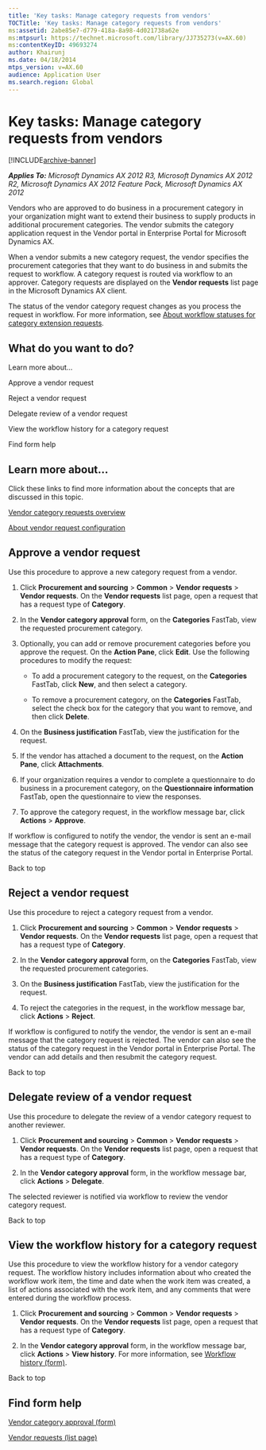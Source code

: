 ```yaml
---
title: 'Key tasks: Manage category requests from vendors'
TOCTitle: 'Key tasks: Manage category requests from vendors'
ms:assetid: 2abe85e7-d779-418a-8a98-4d021738a62e
ms:mtpsurl: https://technet.microsoft.com/library/JJ735273(v=AX.60)
ms:contentKeyID: 49693274
author: Khairunj
ms.date: 04/18/2014
mtps_version: v=AX.60
audience: Application User
ms.search.region: Global
---
```


# Key tasks: Manage category requests from vendors 


[!INCLUDE[archive-banner](includes/archive-banner.md)]


_**Applies To:** Microsoft Dynamics AX 2012 R3, Microsoft Dynamics AX 2012 R2, Microsoft Dynamics AX 2012 Feature Pack, Microsoft Dynamics AX 2012_

Vendors who are approved to do business in a procurement category in your organization might want to extend their business to supply products in additional procurement categories. The vendor submits the category application request in the Vendor portal in Enterprise Portal for Microsoft Dynamics AX.

When a vendor submits a new category request, the vendor specifies the procurement categories that they want to do business in and submits the request to workflow. A category request is routed via workflow to an approver. Category requests are displayed on the **Vendor requests** list page in the Microsoft Dynamics AX client.

The status of the vendor category request changes as you process the request in workflow. For more information, see [About workflow statuses for category extension requests](about-workflow-statuses-for-category-extension-requests.md).

## What do you want to do?

Learn more about...

Approve a vendor request

Reject a vendor request

Delegate review of a vendor request

View the workflow history for a category request

Find form help

## Learn more about...

Click these links to find more information about the concepts that are discussed in this topic.

[Vendor category requests overview](vendor-category-requests-overview.md)

[About vendor request configuration](about-vendor-request-configuration.md)

## Approve a vendor request

Use this procedure to approve a new category request from a vendor.

1.  Click **Procurement and sourcing** \> **Common** \> **Vendor requests** \> **Vendor requests**. On the **Vendor requests** list page, open a request that has a request type of **Category**.

2.  In the **Vendor category approval** form, on the **Categories** FastTab, view the requested procurement category.

3.  Optionally, you can add or remove procurement categories before you approve the request. On the **Action Pane**, click **Edit**. Use the following procedures to modify the request:
    
      - To add a procurement category to the request, on the **Categories** FastTab, click **New**, and then select a category.
    
      - To remove a procurement category, on the **Categories** FastTab, select the check box for the category that you want to remove, and then click **Delete**.

4.  On the **Business justification** FastTab, view the justification for the request.

5.  If the vendor has attached a document to the request, on the **Action Pane**, click **Attachments**.

6.  If your organization requires a vendor to complete a questionnaire to do business in a procurement category, on the **Questionnaire information** FastTab, open the questionnaire to view the responses.

7.  To approve the category request, in the workflow message bar, click **Actions** \> **Approve**.

If workflow is configured to notify the vendor, the vendor is sent an e-mail message that the category request is approved. The vendor can also see the status of the category request in the Vendor portal in Enterprise Portal.

Back to top

## Reject a vendor request

Use this procedure to reject a category request from a vendor.

1.  Click **Procurement and sourcing** \> **Common** \> **Vendor requests** \> **Vendor requests**. On the **Vendor requests** list page, open a request that has a request type of **Category**.

2.  In the **Vendor category approval** form, on the **Categories** FastTab, view the requested procurement categories.

3.  On the **Business justification** FastTab, view the justification for the request.

4.  To reject the categories in the request, in the workflow message bar, click **Actions** \> **Reject**.

If workflow is configured to notify the vendor, the vendor is sent an e-mail message that the category request is rejected. The vendor can also see the status of the category request in the Vendor portal in Enterprise Portal. The vendor can add details and then resubmit the category request.

Back to top

## Delegate review of a vendor request

Use this procedure to delegate the review of a vendor category request to another reviewer.

1.  Click **Procurement and sourcing** \> **Common** \> **Vendor requests** \> **Vendor requests**. On the **Vendor requests** list page, open a request that has a request type of **Category**.

2.  In the **Vendor category approval** form, in the workflow message bar, click **Actions** \> **Delegate**.

The selected reviewer is notified via workflow to review the vendor category request.

Back to top

## View the workflow history for a category request

Use this procedure to view the workflow history for a vendor category request. The workflow history includes information about who created the workflow work item, the time and date when the work item was created, a list of actions associated with the work item, and any comments that were entered during the workflow process.

1.  Click **Procurement and sourcing** \> **Common** \> **Vendor requests** \> **Vendor requests**. On the **Vendor requests** list page, open a request that has a request type of **Category**.

2.  In the **Vendor category approval** form, in the workflow message bar, click **Actions** \> **View history**. For more information, see [Workflow history (form)](https://technet.microsoft.com/library/hh597256\(v=ax.60\)).

Back to top

## Find form help

[Vendor category approval (form)](https://technet.microsoft.com/library/hh227618\(v=ax.60\))

[Vendor requests (list page)](https://technet.microsoft.com/library/hh242710\(v=ax.60\))

  


